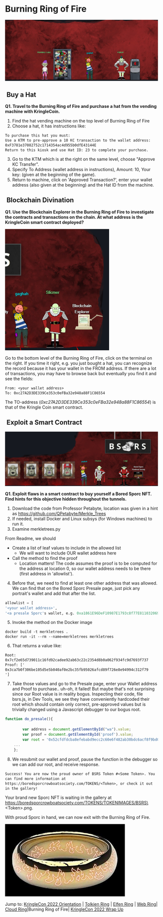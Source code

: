 # Burning Ring of Fire

![](images/Pasted%20image%2020230104232024.png)
##  Buy a Hat
**Q1. Travel to the Burning Ring of Fire and purchase a hat from the vending machine with KringleCoin.**

1. Find the hat vending machine on the top level of Burning Ring of Fire
2. Choose a hat, it has instructions like:
```
To purchase this hat you must:
Use a KTM to pre-approve a 10 KC transaction to the wallet address: 0xF3781e37082752c1714354ac4d955b0dfE43144E
Return to this kiosk and use Hat ID: 23 to complete your purchase.
```
3. Go to the KTM which is at the right on the same level, choose "Approve KC Transfer".
4. Specify To Address (wallet address in instructions), Amount: 10, Your key: (given at the beginning of the game).
5. Return to machine, click on 'Approved Transaction?', enter your wallet address (also given at the beginning) and the Hat ID from the machine. 

##  Blockchain Divination

**Q1. Use the Blockchain Explorer in the Burning Ring of Fire to investigate the contracts and transactions on the chain. At what address is the KringleCoin smart contract deployed?**

![](images/Pasted%20image%2020230104232313.png)

Go to the bottom level of the Burning Ring of Fire, click on the terminal on the right. If you time it right, e.g. you just bought a hat, you can recognize the record because it has your wallet in the FROM address. If there are a lot of transactions, you may have to browse back but eventually you find it and see the fields:
```
From: <your wallet address>
To: 0xc27A2D3DE339Ce353c0eFBa32e948a88F1C86554
```

The TO-address (*0xc27A2D3DE339Ce353c0eFBa32e948a88F1C86554*) is that of the Kringle Coin smart contract.

##  Exploit a Smart Contract
![](images/Pasted%20image%2020230104232440.png)

**Q1.  Exploit flaws in a smart contract to buy yourself a Bored Sporc NFT. Find hints for this objective hidden throughout the tunnels.**
1. Download the code from Professor Petabyte, location was given in a hint as  https://github.com/QPetabyte/Merkle_Trees
2. If needed, install Docker and Linux subsys (for Windows machines) to run it.
3. Examine merkletrees.py 

From Readme, we should
- Create a list of leaf values to include in the allowed list
	- We will want to include OUR wallet address here
- Call the method to find the proof 
	- Location matters! The code assumes the proof is to be computed for the address at location 0, so our wallet address needs to be there (first address in 'allowlist').
4. Before that, we need to find at least one other address that was allowed. We can find that on the Bored Sporc Presale page, just pick any portrait's wallet and add that after the list. 
```python
allowlist = [
'<your wallet address>',
'<a presale Sporc's wallet, e.g. 0xa1861E96DeF10987E1793c8f77E811032069f8E9>']
```
5. Invoke the method on the Docker image 
```docker
docker build -t merkletrees .
docker run -it --rm --name=merkletrees merkletrees
```
6. That returns a value like:
```
Root: 0x7cf2e65d739011c16fd92cadee92ab63c22c2354d8b0a062f934fc9d7693f737
Proof: ['
0x3ca7b0f306be105d5e5b040af0e2bc35fb95026afcd89f726e8e94994c312f79
']
```
7. Take those values and go to the Presale page, enter your Wallet address and Proof to purchase.. uh-oh, it failed! But maybe that's not surprising since our Root value is in reality bogus. Inspecting their code, file bsrs.js, in Dev Tools, we see they have conveniently hardcoded their root which should contain only correct, pre-approved values but is trivially changed using a Javascript debugger to our bogus root. 
```javascript
function do_presale(){

		var address = document.getElementById("wa").value;
		var proof = document.getElementById('proof').value;
		var root = '0x52cfdfdcba8efebabd9ecc2c60e6f482ab30bdc6acf8f9bd0600de83701e15f1';
	...
	};

```
8. We resubmit our wallet and proof, pause the function in the debugger so we can add our root, and receive response.
```
Success! You are now the proud owner of BSRS Token #<Some Token>. You can find more information at https://boredsporcrowboatsociety.com/TOKENS/<Token>, or check it out in the gallery!
```

Your brand new Sporc NFT is waiting in the gallery at https://boredsporcrowboatsociety.com/TOKENS/TOKENIMAGES/BSRS\<Token\>.png. 


With proud Sporc in hand, we can now exit with the Burning Ring of Fire. 

![](images/FireRing.jpg)


Jump to: [KringleCon 2022 Orientation](KringleCon%202022%20Orientation.md) | [Tolkien Ring](Tolkien%20Ring.md) | [Elfen Ring](Elfen%20Ring.md) | [Web Ring](Web%20Ring.md)| [Cloud Ring](Cloud%20Ring.md)|Burning Ring of Fire| [KringleCon 2022 Wrap Up](%20KringleCon%202022%20Wrap-up.md)